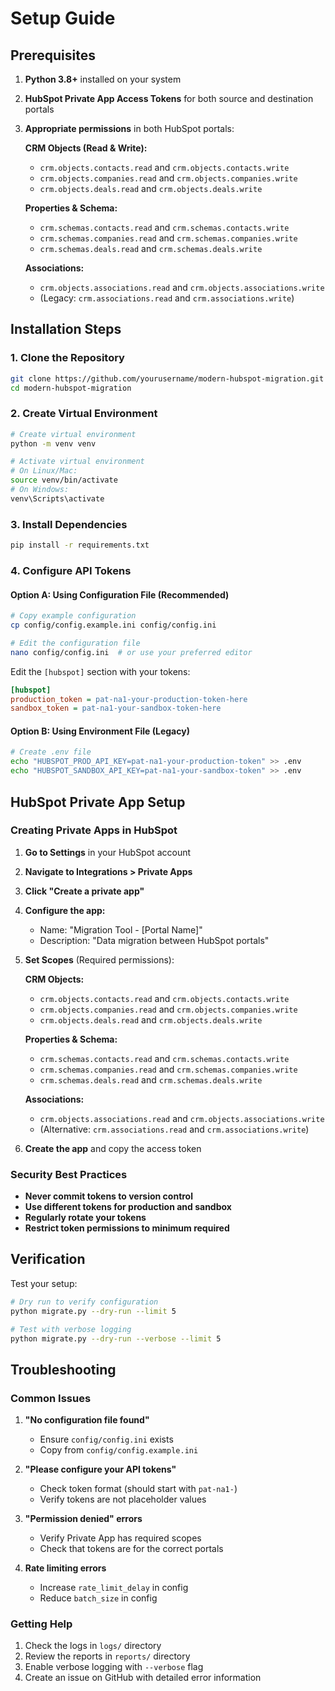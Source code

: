 # Setup Guide

## Prerequisites

1. **Python 3.8+** installed on your system
2. **HubSpot Private App Access Tokens** for both source and destination portals
3. **Appropriate permissions** in both HubSpot portals:
   
   **CRM Objects (Read & Write):**
   - `crm.objects.contacts.read` and `crm.objects.contacts.write`
   - `crm.objects.companies.read` and `crm.objects.companies.write`
   - `crm.objects.deals.read` and `crm.objects.deals.write`
   
   **Properties & Schema:**
   - `crm.schemas.contacts.read` and `crm.schemas.contacts.write`
   - `crm.schemas.companies.read` and `crm.schemas.companies.write`
   - `crm.schemas.deals.read` and `crm.schemas.deals.write`
   
   **Associations:**
   - `crm.objects.associations.read` and `crm.objects.associations.write`
   - (Legacy: `crm.associations.read` and `crm.associations.write`)

## Installation Steps

### 1. Clone the Repository
```bash
git clone https://github.com/yourusername/modern-hubspot-migration.git
cd modern-hubspot-migration
```

### 2. Create Virtual Environment
```bash
# Create virtual environment
python -m venv venv

# Activate virtual environment
# On Linux/Mac:
source venv/bin/activate
# On Windows:
venv\Scripts\activate
```

### 3. Install Dependencies
```bash
pip install -r requirements.txt
```

### 4. Configure API Tokens

#### Option A: Using Configuration File (Recommended)
```bash
# Copy example configuration
cp config/config.example.ini config/config.ini

# Edit the configuration file
nano config/config.ini  # or use your preferred editor
```

Edit the `[hubspot]` section with your tokens:
```ini
[hubspot]
production_token = pat-na1-your-production-token-here
sandbox_token = pat-na1-your-sandbox-token-here
```

#### Option B: Using Environment File (Legacy)
```bash
# Create .env file
echo "HUBSPOT_PROD_API_KEY=pat-na1-your-production-token" >> .env
echo "HUBSPOT_SANDBOX_API_KEY=pat-na1-your-sandbox-token" >> .env
```

## HubSpot Private App Setup

### Creating Private Apps in HubSpot

1. **Go to Settings** in your HubSpot account
2. **Navigate to Integrations > Private Apps**
3. **Click "Create a private app"**
4. **Configure the app:**
   - Name: "Migration Tool - [Portal Name]"
   - Description: "Data migration between HubSpot portals"
5. **Set Scopes** (Required permissions):
   
   **CRM Objects:**
   - `crm.objects.contacts.read` and `crm.objects.contacts.write`
   - `crm.objects.companies.read` and `crm.objects.companies.write`
   - `crm.objects.deals.read` and `crm.objects.deals.write`
   
   **Properties & Schema:**
   - `crm.schemas.contacts.read` and `crm.schemas.contacts.write`
   - `crm.schemas.companies.read` and `crm.schemas.companies.write`
   - `crm.schemas.deals.read` and `crm.schemas.deals.write`
   
   **Associations:**
   - `crm.objects.associations.read` and `crm.objects.associations.write`
   - (Alternative: `crm.associations.read` and `crm.associations.write`)
6. **Create the app** and copy the access token

### Security Best Practices

- **Never commit tokens to version control**
- **Use different tokens for production and sandbox**
- **Regularly rotate your tokens**
- **Restrict token permissions to minimum required**

## Verification

Test your setup:
```bash
# Dry run to verify configuration
python migrate.py --dry-run --limit 5

# Test with verbose logging
python migrate.py --dry-run --verbose --limit 5
```

## Troubleshooting

### Common Issues

1. **"No configuration file found"**
   - Ensure `config/config.ini` exists
   - Copy from `config/config.example.ini`

2. **"Please configure your API tokens"**
   - Check token format (should start with `pat-na1-`)
   - Verify tokens are not placeholder values

3. **"Permission denied" errors**
   - Verify Private App has required scopes
   - Check that tokens are for the correct portals

4. **Rate limiting errors**
   - Increase `rate_limit_delay` in config
   - Reduce `batch_size` in config

### Getting Help

1. Check the logs in `logs/` directory
2. Review the reports in `reports/` directory
3. Enable verbose logging with `--verbose` flag
4. Create an issue on GitHub with detailed error information